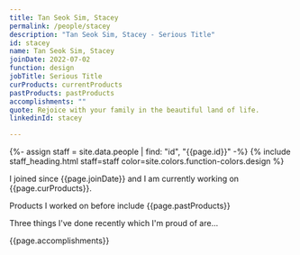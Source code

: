```yaml
---
title: Tan Seok Sim, Stacey
permalink: /people/stacey
description: "Tan Seok Sim, Stacey - Serious Title"
id: stacey
name: Tan Seok Sim, Stacey
joinDate: 2022-07-02
function: design
jobTitle: Serious Title
curProducts: currentProducts
pastProducts: pastProducts
accomplishments: ""
quote: Rejoice with your family in the beautiful land of life.
linkedinId: stacey

---
```


{%- assign staff = site.data.people | find: "id", "{{page.id}}" -%}
{% include staff_heading.html staff=staff color=site.colors.function-colors.design %}

<p>I joined since {{page.joinDate}} and I am currently working on {{page.curProducts}}.</p>

<p>Products I worked on before include {{page.pastProducts}}</p>

<p>Three things I've done recently which I'm proud of are...</p>
{{page.accomplishments}}
